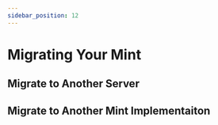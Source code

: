 ```yaml
---
sidebar_position: 12
---
```


# Migrating Your Mint

## Migrate to Another Server

## Migrate to Another Mint Implementaiton
